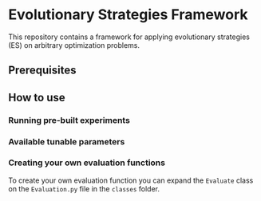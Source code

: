 # Evolutionary Strategies Framework
This repository contains a framework for applying evolutionary strategies (ES) on arbitrary optimization problems.

## Prerequisites

## How to use

### Running pre-built experiments

### Available tunable parameters

### Creating your own evaluation functions 
To create your own evaluation function you can expand the `Evaluate` class on the `Evaluation.py` file in the `classes` folder.
